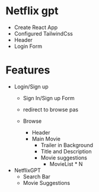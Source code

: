 # Netflix gpt
 - Create React App
 - Configured TailwindCss
 - Header
 - Login Form


 # Features
  - Login/Sign up
    - Sign In/Sign up Form
    - redirect to browse pas


    - Browse
        - Header
        - Main Movie
            - Trailer in Background
            - Title and Description
            - Movie suggestions
                - MovieList * N
- NetflixGPT
    - Search Bar
    - Movie Suggestions
